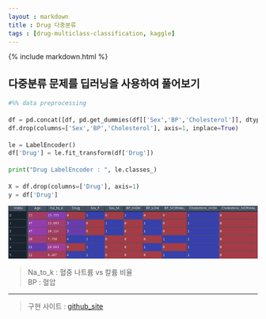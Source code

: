 ```yaml
---
layout : markdown
title : Drug 다중분류
tags : [drug-multiclass-classification, kaggle]
---
```


{% include markdown.html %}

## 다중분류 문제를 딥러닝을 사용하여 풀어보기

```python
#%% data preprocessing

df = pd.concat([df, pd.get_dummies(df[['Sex','BP','Cholesterol']], dtype=int)], axis=1)
df.drop(columns=['Sex','BP','Cholesterol'], axis=1, inplace=True)

le = LabelEncoder()
df['Drug'] = le.fit_transform(df['Drug'])

print("Drug LabelEncoder : ", le.classes_)

X = df.drop(columns=['Drug'], axis=1)
y = df['Drug']
```

![image](/assets/images/drug/df.head().png)
> Na_to_k : 혈중 나트륨 vs 칼륨 비율  
> BP : 혈압
>

---

> 구현 사이트 : [github_site](https://github.com/insu97/Project/tree/main/001.Drug_classification)
